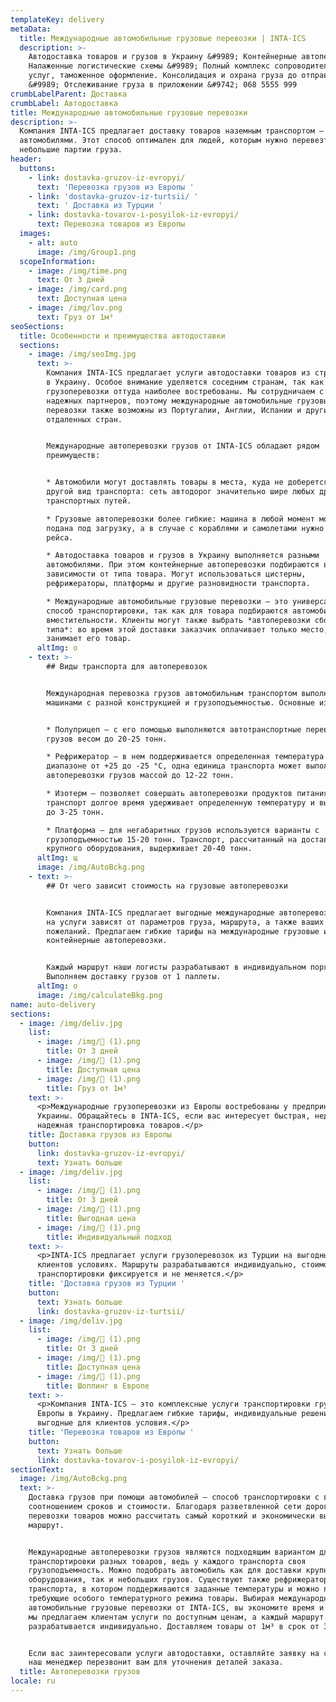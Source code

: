 ```yaml
---
templateKey: delivery
metaData:
  title: Международные автомобильные грузовые перевозки | INTA-ICS
  description: >-
    Автодоставка товаров и грузов в Украину &#9989; Контейнерные автоперевозки.
    Налаженные логистические схемы &#9989; Полный комплекс сопроводительных
    услуг, таможенное оформление. Консолидация и охрана груза до отправки
    &#9989; Отслеживание груза в приложении &#9742; 068 5555 999
crumbLabelParent: Доставка
crumbLabel: Автодоставка
title: Международные автомобильные грузовые перевозки
description: >-
  Компания INTA-ICS предлагает доставку товаров наземным транспортом —
  автомобилями. Этот способ оптимален для людей, которым нужно перевезти
  небольшие партии груза.
header:
  buttons:
    - link: dostavka-gruzov-iz-evropyi/
      text: 'Перевозка грузов из Европы '
    - link: 'dostavka-gruzov-iz-turtsii/ '
      text: ' Доставка из Турции '
    - link: dostavka-tovarov-i-posyilok-iz-evropyi/
      text: Перевозка товаров из Европы
  images:
    - alt: auto
      image: /img/Group1.png
  scopeInformation:
    - image: /img/time.png
      text: От 3 дней
    - image: /img/card.png
      text: Доступная цена
    - image: /img/lov.png
      text: Груз от 1м³
seoSections:
  title: Особенности и преимущества автодоставки
  sections:
    - image: /img/seoImg.jpg
      text: >-
        Компания INTA-ICS предлагает услуги автодоставки товаров из стран Европы
        в Украину. Особое внимание уделяется соседним странам, так как подобные
        грузоперевозки оттуда наиболее востребованы. Мы сотрудничаем с рядом
        надежных партнеров, поэтому международные автомобильные грузовые
        перевозки также возможны из Португалии, Англии, Испании и других
        отдаленных стран.


        Международные автоперевозки грузов от INTA-ICS обладают рядом
        преимуществ:


        * Автомобили могут доставлять товары в места, куда не доберется никакой
        другой вид транспорта: сеть автодорог значительно шире любых других
        транспортных путей.

        * Грузовые автоперевозки более гибкие: машина в любой момент может быть
        подана под загрузку, а в случае с кораблями и самолетами нужно ждать
        рейса.

        * Автодоставка товаров и грузов в Украину выполняется разными
        автомобилями. При этом контейнерные автоперевозки подбираются в
        зависимости от типа товара. Могут использоваться цистерны,
        рефрижераторы, платформы и другие разновидности транспорта.

        * Международные автомобильные грузовые перевозки — это универсальный
        способ транспортировки, так как для товара подбираются автомобили разной
        вместительности. Клиенты могут также выбрать *автоперевозки сборного
        типа*: во время этой доставки заказчик оплачивает только место, которое
        занимает его товар.
      altImg: о
    - text: >-
        ## Виды транспорта для автоперевозок


        Международная перевозка грузов автомобильным транспортом выполняется
        машинами с разной конструкцией и грузоподъемностью. Основные из них:


        * Полуприцеп — с его помощью выполняются автотранспортные перевозки
        грузов весом до 20-25 тонн.

        * Рефрижератор — в нем поддерживается определенная температура в
        диапазоне от +25 до -25 °C, одна единица транспорта может выполнять
        автоперевозки грузов массой до 12-22 тонн.

        * Изотерм — позволяет совершать автоперевозки продуктов питания, так как
        транспорт долгое время удерживает определенную температуру и выдерживает
        до 3-25 тонн.

        * Платформа — для негабаритных грузов используются варианты с
        грузоподъемностью 15-20 тонн. Транспорт, рассчитанный на доставку
        крупного оборудования, выдерживает 20-40 тонн.
      altImg: щ
      image: /img/AutoBckg.png
    - text: >-
        ## От чего зависит стоимость на грузовые автоперевозки


        Компания INTA-ICS предлагает выгодные международные автоперевозки: цены
        на услуги зависят от параметров груза, маршрута, а также ваших личных
        пожеланий. Предлагаем гибкие тарифы на международные грузовые и
        контейнерные автоперевозки.


        Каждый маршрут наши логисты разрабатывают в индивидуальном порядке.
        Выполняем доставку грузов от 1 паллеты.
      altImg: о
      image: /img/calculateBkg.png
name: auto-delivery
sections:
  - image: /img/deliv.jpg
    list:
      - image: /img/ (1).png
        title: От 3 дней
      - image: /img/ (1).png
        title: Доступная цена
      - image: /img/ (1).png
        title: Груз от 1м³
    text: >-
      <p>Международные грузоперевозки из Европы востребованы у предпринимателей
      Украины. Обращайтесь в INTA-ICS, если вас интересует быстрая, недорогая и
      надежная транспортировка товаров.</p>
    title: Доставка грузов из Европы
    button:
      link: dostavka-gruzov-iz-evropyi/
      text: Узнать больше
  - image: /img/deliv.jpg
    list:
      - image: /img/ (1).png
        title: От 3 дней
      - image: /img/ (1).png
        title: Выгодная цена
      - image: /img/ (1).png
        title: Индивидуальный подход
    text: >-
      <p>INTA-ICS предлагает услуги грузоперевозок из Турции на выгодных для
      клиентов условиях. Маршруты разрабатываются индивидуально, стоимость
      транспортировки фиксируется и не меняется.</p>
    title: 'Доставка грузов из Турции '
    button:
      text: Узнать больше
      link: dostavka-gruzov-iz-turtsii/
  - image: /img/deliv.jpg
    list:
      - image: /img/ (1).png
        title: От 3 дней
      - image: /img/ (1).png
        title: Доступная цена
      - image: /img/ (1).png
        title: Шоппинг в Европе
    text: >-
      <p>Компания INTA-ICS — это комплексные услуги транспортировки грузов из
      Европы в Украину. Предлагаем гибкие тарифы, индивидуальные решения и
      выгодные для клиентов условия.</p>
    title: 'Перевозка товаров из Европы '
    button:
      text: Узнать больше
      link: dostavka-tovarov-i-posyilok-iz-evropyi/
sectionText:
  image: /img/AutoBckg.png
  text: >-
    Доставка грузов при помощи автомобилей — способ транспортировки с выгодным
    соотношением сроков и стоимости. Благодаря разветвленной сети дорог, для
    перевозки товаров можно рассчитать самый короткий и экономически выгодный
    маршрут.


    Международные автоперевозки грузов являются подходящим вариантом для
    транспортировки разных товаров, ведь у каждого транспорта своя
    грузоподъемность. Можно подобрать автомобиль как для доставки крупного
    оборудования, так и небольших грузов. Существуют также рефрижераторы — вид
    транспорта, в котором поддерживаются заданные температуры и можно перевозить
    требующие особого температурного режима товары. Выбирая международные
    автомобильные грузовые перевозки от INTA-ICS, вы экономите время и деньги:
    мы предлагаем клиентам услуги по доступным ценам, а каждый маршрут
    разрабатывается индивидуально. Доставляем товары от 1м³ в срок от 3 суток.


    Если вас заинтересовали услуги автодоставки, оставляйте заявку на сайте, и
    наш менеджер перезвонит вам для уточнения деталей заказа.
  title: Автоперевозки грузов
locale: ru
---
```

